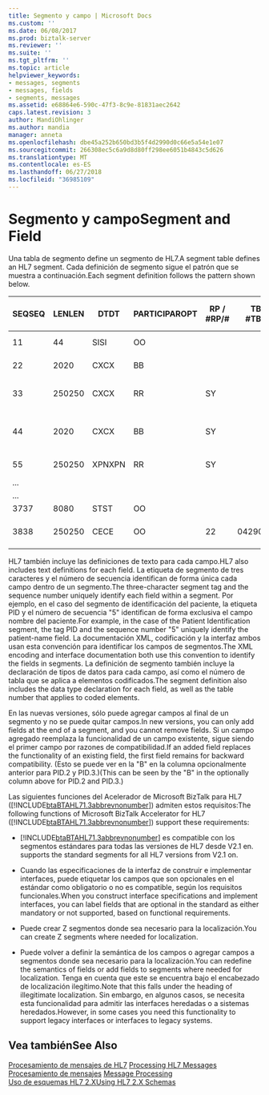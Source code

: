 ```yaml
---
title: Segmento y campo | Microsoft Docs
ms.custom: ''
ms.date: 06/08/2017
ms.prod: biztalk-server
ms.reviewer: ''
ms.suite: ''
ms.tgt_pltfrm: ''
ms.topic: article
helpviewer_keywords:
- messages, segments
- messages, fields
- segments, messages
ms.assetid: e68864e6-590c-47f3-8c9e-81831aec2642
caps.latest.revision: 3
author: MandiOhlinger
ms.author: mandia
manager: anneta
ms.openlocfilehash: dbe45a252b650bd3b5f4d2990d0c66e5a54e1e07
ms.sourcegitcommit: 266308ec5c6a9d8d80ff298ee6051b4843c5d626
ms.translationtype: MT
ms.contentlocale: es-ES
ms.lasthandoff: 06/27/2018
ms.locfileid: "36985109"
---
```

# <a name="segment-and-field"></a><span data-ttu-id="9ccfd-102">Segmento y campo</span><span class="sxs-lookup"><span data-stu-id="9ccfd-102">Segment and Field</span></span>
<span data-ttu-id="9ccfd-103">Una tabla de segmento define un segmento de HL7.</span><span class="sxs-lookup"><span data-stu-id="9ccfd-103">A segment table defines an HL7 segment.</span></span> <span data-ttu-id="9ccfd-104">Cada definición de segmento sigue el patrón que se muestra a continuación.</span><span class="sxs-lookup"><span data-stu-id="9ccfd-104">Each segment definition follows the pattern shown below.</span></span>  
  
|<span data-ttu-id="9ccfd-105">SEQ</span><span class="sxs-lookup"><span data-stu-id="9ccfd-105">SEQ</span></span>|<span data-ttu-id="9ccfd-106">LEN</span><span class="sxs-lookup"><span data-stu-id="9ccfd-106">LEN</span></span>|<span data-ttu-id="9ccfd-107">DT</span><span class="sxs-lookup"><span data-stu-id="9ccfd-107">DT</span></span>|<span data-ttu-id="9ccfd-108">PARTICIPAR</span><span class="sxs-lookup"><span data-stu-id="9ccfd-108">OPT</span></span>|<span data-ttu-id="9ccfd-109">RP / #</span><span class="sxs-lookup"><span data-stu-id="9ccfd-109">RP/#</span></span>|<span data-ttu-id="9ccfd-110">TBL #</span><span class="sxs-lookup"><span data-stu-id="9ccfd-110">TBL#</span></span>|<span data-ttu-id="9ccfd-111">ELEMENTO #</span><span class="sxs-lookup"><span data-stu-id="9ccfd-111">ITEM#</span></span>|<span data-ttu-id="9ccfd-112">NOMBRE DEL ELEMENTO</span><span class="sxs-lookup"><span data-stu-id="9ccfd-112">ELEMENT NAME</span></span>|  
|---------|---------|--------|---------|------------|-----------|------------|------------------|  
|<span data-ttu-id="9ccfd-113">1</span><span class="sxs-lookup"><span data-stu-id="9ccfd-113">1</span></span>|<span data-ttu-id="9ccfd-114">4</span><span class="sxs-lookup"><span data-stu-id="9ccfd-114">4</span></span>|<span data-ttu-id="9ccfd-115">SI</span><span class="sxs-lookup"><span data-stu-id="9ccfd-115">SI</span></span>|<span data-ttu-id="9ccfd-116">O</span><span class="sxs-lookup"><span data-stu-id="9ccfd-116">O</span></span>|||<span data-ttu-id="9ccfd-117">00104</span><span class="sxs-lookup"><span data-stu-id="9ccfd-117">00104</span></span>|<span data-ttu-id="9ccfd-118">Establecer PID de Id.:</span><span class="sxs-lookup"><span data-stu-id="9ccfd-118">Set ID - PID</span></span>|  
|<span data-ttu-id="9ccfd-119">2</span><span class="sxs-lookup"><span data-stu-id="9ccfd-119">2</span></span>|<span data-ttu-id="9ccfd-120">20</span><span class="sxs-lookup"><span data-stu-id="9ccfd-120">20</span></span>|<span data-ttu-id="9ccfd-121">CX</span><span class="sxs-lookup"><span data-stu-id="9ccfd-121">CX</span></span>|<span data-ttu-id="9ccfd-122">B</span><span class="sxs-lookup"><span data-stu-id="9ccfd-122">B</span></span>|||<span data-ttu-id="9ccfd-123">00105</span><span class="sxs-lookup"><span data-stu-id="9ccfd-123">00105</span></span>|<span data-ttu-id="9ccfd-124">Id. de pacientes</span><span class="sxs-lookup"><span data-stu-id="9ccfd-124">Patient ID</span></span>|  
|<span data-ttu-id="9ccfd-125">3</span><span class="sxs-lookup"><span data-stu-id="9ccfd-125">3</span></span>|<span data-ttu-id="9ccfd-126">250</span><span class="sxs-lookup"><span data-stu-id="9ccfd-126">250</span></span>|<span data-ttu-id="9ccfd-127">CX</span><span class="sxs-lookup"><span data-stu-id="9ccfd-127">CX</span></span>|<span data-ttu-id="9ccfd-128">R</span><span class="sxs-lookup"><span data-stu-id="9ccfd-128">R</span></span>|<span data-ttu-id="9ccfd-129">S</span><span class="sxs-lookup"><span data-stu-id="9ccfd-129">Y</span></span>||<span data-ttu-id="9ccfd-130">00106</span><span class="sxs-lookup"><span data-stu-id="9ccfd-130">00106</span></span>|<span data-ttu-id="9ccfd-131">Lista de identificador de paciente</span><span class="sxs-lookup"><span data-stu-id="9ccfd-131">Patient Identifier List</span></span>|  
|<span data-ttu-id="9ccfd-132">4</span><span class="sxs-lookup"><span data-stu-id="9ccfd-132">4</span></span>|<span data-ttu-id="9ccfd-133">20</span><span class="sxs-lookup"><span data-stu-id="9ccfd-133">20</span></span>|<span data-ttu-id="9ccfd-134">CX</span><span class="sxs-lookup"><span data-stu-id="9ccfd-134">CX</span></span>|<span data-ttu-id="9ccfd-135">B</span><span class="sxs-lookup"><span data-stu-id="9ccfd-135">B</span></span>|<span data-ttu-id="9ccfd-136">S</span><span class="sxs-lookup"><span data-stu-id="9ccfd-136">Y</span></span>||<span data-ttu-id="9ccfd-137">00107</span><span class="sxs-lookup"><span data-stu-id="9ccfd-137">00107</span></span>|<span data-ttu-id="9ccfd-138">Identificador de paciente alternativo - PID</span><span class="sxs-lookup"><span data-stu-id="9ccfd-138">Alternate Patient ID - PID</span></span>|  
|<span data-ttu-id="9ccfd-139">5</span><span class="sxs-lookup"><span data-stu-id="9ccfd-139">5</span></span>|<span data-ttu-id="9ccfd-140">250</span><span class="sxs-lookup"><span data-stu-id="9ccfd-140">250</span></span>|<span data-ttu-id="9ccfd-141">XPN</span><span class="sxs-lookup"><span data-stu-id="9ccfd-141">XPN</span></span>|<span data-ttu-id="9ccfd-142">R</span><span class="sxs-lookup"><span data-stu-id="9ccfd-142">R</span></span>|<span data-ttu-id="9ccfd-143">S</span><span class="sxs-lookup"><span data-stu-id="9ccfd-143">Y</span></span>||<span data-ttu-id="9ccfd-144">00108</span><span class="sxs-lookup"><span data-stu-id="9ccfd-144">00108</span></span>|<span data-ttu-id="9ccfd-145">Nombre del paciente</span><span class="sxs-lookup"><span data-stu-id="9ccfd-145">Patient Name</span></span>|  
|<span data-ttu-id="9ccfd-146">.</span><span class="sxs-lookup"><span data-stu-id="9ccfd-146">..</span></span>||||||||  
|<span data-ttu-id="9ccfd-147">.</span><span class="sxs-lookup"><span data-stu-id="9ccfd-147">..</span></span>||||||||  
|<span data-ttu-id="9ccfd-148">37</span><span class="sxs-lookup"><span data-stu-id="9ccfd-148">37</span></span>|<span data-ttu-id="9ccfd-149">80</span><span class="sxs-lookup"><span data-stu-id="9ccfd-149">80</span></span>|<span data-ttu-id="9ccfd-150">ST</span><span class="sxs-lookup"><span data-stu-id="9ccfd-150">ST</span></span>|<span data-ttu-id="9ccfd-151">O</span><span class="sxs-lookup"><span data-stu-id="9ccfd-151">O</span></span>|||<span data-ttu-id="9ccfd-152">01541</span><span class="sxs-lookup"><span data-stu-id="9ccfd-152">01541</span></span>|<span data-ttu-id="9ccfd-153">Presión</span><span class="sxs-lookup"><span data-stu-id="9ccfd-153">Strain</span></span>|  
|<span data-ttu-id="9ccfd-154">38</span><span class="sxs-lookup"><span data-stu-id="9ccfd-154">38</span></span>|<span data-ttu-id="9ccfd-155">250</span><span class="sxs-lookup"><span data-stu-id="9ccfd-155">250</span></span>|<span data-ttu-id="9ccfd-156">CE</span><span class="sxs-lookup"><span data-stu-id="9ccfd-156">CE</span></span>|<span data-ttu-id="9ccfd-157">O</span><span class="sxs-lookup"><span data-stu-id="9ccfd-157">O</span></span>|<span data-ttu-id="9ccfd-158">2</span><span class="sxs-lookup"><span data-stu-id="9ccfd-158">2</span></span>|<span data-ttu-id="9ccfd-159">0429</span><span class="sxs-lookup"><span data-stu-id="9ccfd-159">0429</span></span>|<span data-ttu-id="9ccfd-160">01542</span><span class="sxs-lookup"><span data-stu-id="9ccfd-160">01542</span></span>|<span data-ttu-id="9ccfd-161">Código de la clase de producción</span><span class="sxs-lookup"><span data-stu-id="9ccfd-161">Production Class Code</span></span>|  
  
 <span data-ttu-id="9ccfd-162">HL7 también incluye las definiciones de texto para cada campo.</span><span class="sxs-lookup"><span data-stu-id="9ccfd-162">HL7 also includes text definitions for each field.</span></span> <span data-ttu-id="9ccfd-163">La etiqueta de segmento de tres caracteres y el número de secuencia identifican de forma única cada campo dentro de un segmento.</span><span class="sxs-lookup"><span data-stu-id="9ccfd-163">The three-character segment tag and the sequence number uniquely identify each field within a segment.</span></span> <span data-ttu-id="9ccfd-164">Por ejemplo, en el caso del segmento de identificación del paciente, la etiqueta PID y el número de secuencia "5" identifican de forma exclusiva el campo nombre del paciente.</span><span class="sxs-lookup"><span data-stu-id="9ccfd-164">For example, in the case of the Patient Identification segment, the tag PID and the sequence number "5" uniquely identify the patient-name field.</span></span> <span data-ttu-id="9ccfd-165">La documentación XML, codificación y la interfaz ambos usan esta convención para identificar los campos de segmentos.</span><span class="sxs-lookup"><span data-stu-id="9ccfd-165">The XML encoding and interface documentation both use this convention to identify the fields in segments.</span></span> <span data-ttu-id="9ccfd-166">La definición de segmento también incluye la declaración de tipos de datos para cada campo, así como el número de tabla que se aplica a elementos codificados.</span><span class="sxs-lookup"><span data-stu-id="9ccfd-166">The segment definition also includes the data type declaration for each field, as well as the table number that applies to coded elements.</span></span>  
  
 <span data-ttu-id="9ccfd-167">En las nuevas versiones, sólo puede agregar campos al final de un segmento y no se puede quitar campos.</span><span class="sxs-lookup"><span data-stu-id="9ccfd-167">In new versions, you can only add fields at the end of a segment, and you cannot remove fields.</span></span> <span data-ttu-id="9ccfd-168">Si un campo agregado reemplaza la funcionalidad de un campo existente, sigue siendo el primer campo por razones de compatibilidad.</span><span class="sxs-lookup"><span data-stu-id="9ccfd-168">If an added field replaces the functionality of an existing field, the first field remains for backward compatibility.</span></span> <span data-ttu-id="9ccfd-169">(Esto se puede ver en la "B" en la columna opcionalmente anterior para PID.2 y PID.3.)</span><span class="sxs-lookup"><span data-stu-id="9ccfd-169">(This can be seen by the "B" in the optionally column above for PID.2 and PID.3.)</span></span>  
  
 <span data-ttu-id="9ccfd-170">Las siguientes funciones del Acelerador de Microsoft BizTalk para HL7 ([!INCLUDE[btaBTAHL71.3abbrevnonumber](../../includes/btabtahl71-3abbrevnonumber-md.md)]) admiten estos requisitos:</span><span class="sxs-lookup"><span data-stu-id="9ccfd-170">The following functions of Microsoft BizTalk Accelerator for HL7 ([!INCLUDE[btaBTAHL71.3abbrevnonumber](../../includes/btabtahl71-3abbrevnonumber-md.md)]) support these requirements:</span></span>  
  
- [!INCLUDE[btaBTAHL71.3abbrevnonumber](../../includes/btabtahl71-3abbrevnonumber-md.md)]<span data-ttu-id="9ccfd-171"> es compatible con los segmentos estándares para todas las versiones de HL7 desde V2.1 en.</span><span class="sxs-lookup"><span data-stu-id="9ccfd-171"> supports the standard segments for all HL7 versions from V2.1 on.</span></span>  
  
- <span data-ttu-id="9ccfd-172">Cuando las especificaciones de la interfaz de construir e implementar interfaces, puede etiquetar los campos que son opcionales en el estándar como obligatorio o no es compatible, según los requisitos funcionales.</span><span class="sxs-lookup"><span data-stu-id="9ccfd-172">When you construct interface specifications and implement interfaces, you can label fields that are optional in the standard as either mandatory or not supported, based on functional requirements.</span></span>  
  
- <span data-ttu-id="9ccfd-173">Puede crear Z segmentos donde sea necesario para la localización.</span><span class="sxs-lookup"><span data-stu-id="9ccfd-173">You can create Z segments where needed for localization.</span></span>  
  
- <span data-ttu-id="9ccfd-174">Puede volver a definir la semántica de los campos o agregar campos a segmentos donde sea necesario para la localización.</span><span class="sxs-lookup"><span data-stu-id="9ccfd-174">You can redefine the semantics of fields or add fields to segments where needed for localization.</span></span> <span data-ttu-id="9ccfd-175">Tenga en cuenta que este se encuentra bajo el encabezado de localización ilegítimo.</span><span class="sxs-lookup"><span data-stu-id="9ccfd-175">Note that this falls under the heading of illegitimate localization.</span></span> <span data-ttu-id="9ccfd-176">Sin embargo, en algunos casos, se necesita esta funcionalidad para admitir las interfaces heredadas o a sistemas heredados.</span><span class="sxs-lookup"><span data-stu-id="9ccfd-176">However, in some cases you need this functionality to support legacy interfaces or interfaces to legacy systems.</span></span>  
  
## <a name="see-also"></a><span data-ttu-id="9ccfd-177">Vea también</span><span class="sxs-lookup"><span data-stu-id="9ccfd-177">See Also</span></span>  
 <span data-ttu-id="9ccfd-178">[Procesamiento de mensajes de HL7](../../adapters-and-accelerators/accelerator-hl7/processing-hl7-messages.md) </span><span class="sxs-lookup"><span data-stu-id="9ccfd-178">[Processing HL7 Messages](../../adapters-and-accelerators/accelerator-hl7/processing-hl7-messages.md) </span></span>  
 <span data-ttu-id="9ccfd-179">[Procesamiento de mensajes](../../adapters-and-accelerators/accelerator-hl7/message-processing.md) </span><span class="sxs-lookup"><span data-stu-id="9ccfd-179">[Message Processing](../../adapters-and-accelerators/accelerator-hl7/message-processing.md) </span></span>  
 [<span data-ttu-id="9ccfd-180">Uso de esquemas HL7 2.X</span><span class="sxs-lookup"><span data-stu-id="9ccfd-180">Using HL7 2.X Schemas</span></span>](../../adapters-and-accelerators/accelerator-hl7/using-hl7-2-x-schemas.md)
